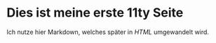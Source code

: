 # Dies ist meine erste 11ty Seite

Ich nutze hier Markdown, welches später in _HTML_ umgewandelt wird.
